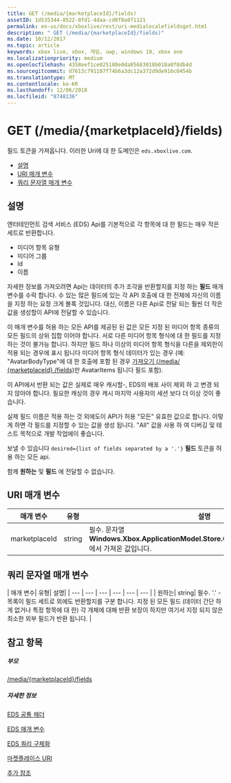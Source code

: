 ```yaml
---
title: GET (/media/{marketplaceId}/fields)
assetID: 1d535344-8522-0fd1-4daa-cd0f0a0f1121
permalink: en-us/docs/xboxlive/rest/uri-medialocalefieldsget.html
description: " GET (/media/{marketplaceId}/fields)"
ms.date: 10/12/2017
ms.topic: article
keywords: xbox live, xbox, 게임, uwp, windows 10, xbox one
ms.localizationpriority: medium
ms.openlocfilehash: 4358eef1ce025180e0da85683018b018a8f8db4d
ms.sourcegitcommit: d7613c791107f74b6a3dc12a372d9de916c0454b
ms.translationtype: MT
ms.contentlocale: ko-KR
ms.lasthandoff: 12/06/2018
ms.locfileid: "8748136"
---
```

# <a name="get-mediamarketplaceidfields"></a>GET (/media/{marketplaceId}/fields)
필드 토큰을 가져옵니다. 이러한 Uri에 대 한 도메인은 `eds.xboxlive.com`.
 
  * [설명](#ID4EV)
  * [URI 매개 변수](#ID4EGC)
  * [쿼리 문자열 매개 변수](#ID4ERC)
 
<a id="ID4EV"></a>

 
## <a name="remarks"></a>설명
 
엔터테인먼트 검색 서비스 (EDS) Api를 기본적으로 각 항목에 대 한 필드는 매우 작은 세트로 반환합니다.
 
   * 미디어 항목 유형
   * 미디어 그룹
   * Id
   * 이름
  
자세한 정보를 가져오려면 Api는 데이터의 추가 조각을 반환할지를 지정 하는 **필드** 매개 변수를 수락 합니다. 수 있는 많은 필드에 있는 각 API 호출에 대 한 전체에 자신의 이름을 지정 하는 요청 크게 볼록 것입니다. 대신, 이름은 다른 Api로 전달 되는 훨씬 더 작은 값을 생성할이 API에 전달할 수 있습니다.
 
이 매개 변수를 허용 하는 모든 API를 제공된 된 값은 모든 지정 된 미디어 항목 종류의 모든 필드의 상위 집합 이어야 합니다. 서로 다른 미디어 항목 형식에 대 한 필드를 지정 하는 것이 불가능 합니다. 하지만 필드 하나 이상의 미디어 항목 형식을 다른을 제외한이 적용 되는 경우에 표시 됩니다 미디어 항목 형식 데이터가 있는 경우 (예: "AvatarBodyType"에 대 한 호출에 포함 된 경우 [가져오기 (/media/ {marketplaceId} /fields)]()만 AvatarItems 됩니다 필드 포함).
 
이 API에서 반환 되는 값은 실제로 매우 캐시할-, EDS의 배포 사이 제외 하 고 변경 되지 않아야 합니다. 필요한 캐싱의 경우 캐시 마지막 사용자의 세션 보다 더 이상 것이 좋습니다.
 
실제 필드 이름은 적용 하는 것 외에도이 API가 허용 "모든" 유효한 값으로 합니다. 이렇게 하면 각 필드를 지정할 수 있는 값을 생성 됩니다. "All" 값을 사용 하 여 디버깅 및 테스트 목적으로 개발 작업에이 좋습니다.
 
보낼 수 있습니다 `desired={list of fields separated by a '.'}` **필드** 토큰을 허용 하는 모든 api.
 
함께 **원하는** 및 **필드** 에 전달할 수 없습니다.
  
<a id="ID4EGC"></a>

 
## <a name="uri-parameters"></a>URI 매개 변수
 
| 매개 변수| 유형| 설명| 
| --- | --- | --- | 
| marketplaceId| string| 필수. 문자열 <b>Windows.Xbox.ApplicationModel.Store.Configuration.MarketplaceId</b>에서 가져온 값입니다.| 
  
<a id="ID4ERC"></a>

 
## <a name="query-string-parameters"></a>쿼리 문자열 매개 변수
 
| 매개 변수| 유형| 설명| 
| --- | --- | --- | --- | --- | --- | 
| 원하는| string| 필수. '.' -목록이 필드 세트로 외에도 반환할지를 구분 합니다. 지정 된 모든 필드 (데이터 간단 하 게 없거나 특정 항목에 대 한) 각 개체에 대해 반환 보장이 하지만 여기서 지정 되지 않은 최소한 외부 필드가 반환 됩니다. | 
  
<a id="ID4EMD"></a>

 
## <a name="see-also"></a>참고 항목
 
<a id="ID4EOD"></a>

 
##### <a name="parent"></a>부모 

[/media/{marketplaceId}/fields](uri-medialocalefields.md)

  
<a id="ID4EYD"></a>

 
##### <a name="further-information"></a>자세한 정보 

[EDS 공통 헤더](../../additional/edscommonheaders.md)

 [EDS 매개 변수](../../additional/edsparameters.md)

 [EDS 쿼리 구체화](../../additional/edsqueryrefiners.md)

 [마켓플레이스 URI](atoc-reference-marketplace.md)

 [추가 참조](../../additional/atoc-xboxlivews-reference-additional.md)

   